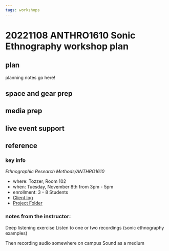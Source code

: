 ```yaml
---
tags: workshops
---
```

# 20221108 ANTHRO1610 Sonic Ethnography workshop plan

## plan
planning notes go here!
## space and gear prep
## media prep
## live event support
## reference
### key info
*Ethnographic Research Methods/ANTHRO1610*
* where: Tozzer, Room 102
* when: Tuesday, November 8th from 3pm - 5pm
* enrollment: 3 - 8 Students
* [Client log](https://docs.google.com/document/d/1uhjkewf0pN-R5pQhjDF_T3QkolCzW-4aGD88mcfmsMY/edit#heading=h.ycvld9kz75l6)
* [Project Folder](https://drive.google.com/drive/folders/1KRMYkfOTn1hl2Oek_i9OLVnVw_RI_PPZ)

### notes from the instructor: 
Deep listening exercise
Listen to one or two recordings (sonic ethnography examples)

Then recording audio somewhere on campus
Sound as a medium

